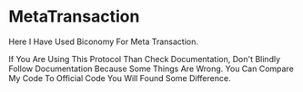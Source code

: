 # MetaTransaction


Here I Have Used Biconomy For Meta Transaction.

If You Are Using This Protocol Than Check Documentation, Don't Blindly Follow Documentation Because Some Things Are Wrong.
You Can Compare My Code To Official Code You Will Found Some Difference.


